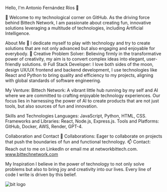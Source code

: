 Hello, I'm Antonio Fernández Ríos 👋

🌟 Welcome to my technological corner on GitHub. As the driving force behind Bittech Network, I am passionate about creating fun, innovative solutions leveraging a multitude of technologies, including Artificial Intelligence.

About Me
🚀 I dedicate myself to play with technology and try to create solutions that are not only advanced but also engaging and enjoyable for everybody.
🧠 Creative Problem Solver: Believing firmly in the transformative power of creativity, my aim is to convert complex ideas into elegant, user-friendly solutions.
🌐 Full Stack Developer: I love both sides of the moon, design UX/UX frontend and backend development, I use technologies like React and Python to bring quality and efficiency to my projects, aligning with global standards of software engineering.

My Venture:
Bittech Network: A vibrant little hub running by my self and AI where we are committed to crafting enjoyable technology experiences. Our focus lies in harnessing the power of AI to create products that are not just tools, but also sources of fun and innovation.

Skills and Technologies
Languages: JavaScript, Python, HTML, CSS.
Frameworks and Libraries: React, Node.js, Express.js.
Tools and Platforms: GitHub, Docker, AWS, Render, GPT-4.

Collaboration and Contact
🤝 Collaborations: Eager to collaborate on projects that push the boundaries of fun and functional technology.
📫 Contact: Reach out to me on LinkedIn or email me at networkbittech.com. www.bittechnetwork.com

My Inspiration
I believe in the power of technology to not only solve problems but also to bring joy and creativity into our lives. Every line of code I write is driven by this belief.

![bit logo](https://github.com/Kukaloka1/Kukaloka1/assets/130247025/a127acb3-5baf-48c3-b9e1-4f5158c8fd2b)
